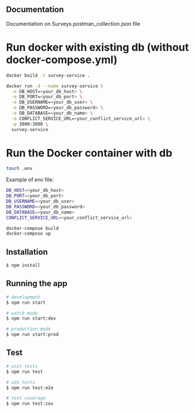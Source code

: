 
## Documentation

Documentation on Surveys.postman_collection.json file

# Run docker with existing db (without docker-compose.yml)

```bash
docker build -t survey-service .

docker run -d --name survey-service \
  -e DB_HOST=<your_db_host> \
  -e DB_PORT=<your_db_port> \
  -e DB_USERNAME=<your_db_user> \
  -e DB_PASSWORD=<your_db_password> \
  -e DB_DATABASE=<your_db_name> \
  -e CONFLICT_SERVICE_URL=<your_conflict_service_url> \
  -p 3000:3000 \
  survey-service
```


# Run the Docker container with db

```bash
touch .env
```

Example of env file:

```bash
DB_HOST=<your_db_host>
DB_PORT=<your_db_port>
DB_USERNAME=<your_db_user>
DB_PASSWORD=<your_db_password>
DB_DATABASE=<your_db_name>
CONFLICT_SERVICE_URL=<your_conflict_service_url>
```

```bash
docker-compose build
docker-compose up
```

## Installation

```bash
$ npm install
```

## Running the app

```bash
# development
$ npm run start

# watch mode
$ npm run start:dev

# production mode
$ npm run start:prod
```

## Test

```bash
# unit tests
$ npm run test

# e2e tests
$ npm run test:e2e

# test coverage
$ npm run test:cov
```
